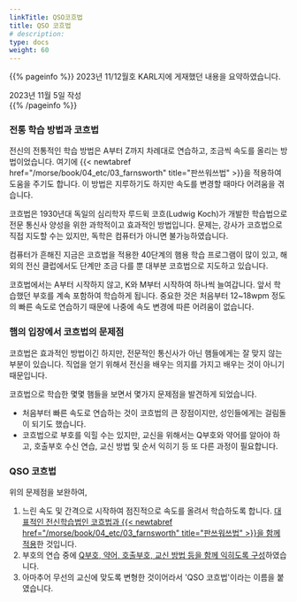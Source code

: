 ```yaml
---
linkTitle: QSO코흐법
title: QSO 코흐법
# description: 
type: docs
weight: 60
---
```

{{% pageinfo %}}
2023년 11/12월호 KARL지에 게재했던 내용을 요약하였습니다.

2023년 11월 5일 작성<br>
{{% /pageinfo %}}
<div oncontextmenu="return false" ondragstart="return false" onselectstart="return false">


### 전통 학습 방법과 코흐법

전신의 전통적인 학습 방법은 A부터 Z까지 차례대로 연습하고, 조금씩 속도를 올리는 방법이었습니다. 여기에 {{< newtabref href="/morse/book/04_etc/03_farnsworth" title="판쓰워쓰법" >}}을 적용하여 도움을 주기도 합니다. 이 방법은 지루하기도 하지만 속도를 변경할 때마다 어려움을 겪습니다.

코흐법은 1930년대 독일의 심리학자 루드윅 코흐(Ludwig Koch)가 개발한 학습법으로 전문 통신사 양성을 위한 과학적이고 효과적인 방법입니다. 문제는, 강사가 코흐법으로 직접 지도할 수는 있지만, 독학은 컴퓨터가 아니면 불가능하였습니다.

컴퓨터가 흔해진 지금은 코흐법을 적용한 40단계의 햄용 학습 프로그램이 많이 있고, 해외의 전신 클럽에서도 단계만 조금 다를 뿐 대부분 코흐법으로 지도하고 있습니다.

코흐법에서는 A부터 시작하지 않고, K와 M부터 시작하여 하나씩 늘여갑니다. 앞서 학습했던 부호를 계속 포함하여 학습하게 됩니다. 중요한 것은 처음부터 12~18wpm 정도의 빠른 속도로 연습하기 때문에 나중에 속도 변경에 따른 어려움이 없습니다.

### 햄의 입장에서 코흐법의 문제점

코흐법은 효과적인 방법이긴 하지만, 전문적인 통신사가 아닌 햄들에게는 잘 맞지 않는 부분이 있습니다. 직업을 얻기 위해서 전신을 배우는 의지를 가지고 배우는 것이 아니기 때문입니다.

코흐법으로 학습한 몇몇 햄들을 보면서 몇가지 문제점을 발견하게 되었습니다.

* 처음부터 빠른 속도로 연습하는 것이 코흐법의 큰 장점이지만, 성인들에게는 걸림돌이 되기도 했습니다.
* 코흐법으로 부호를 익힐 수는 있지만, 교신을 위해서는 Q부호와 약어를 알아야 하고, 호출부호 수신 연습, 교신 방법 및 순서 익히기 등 또 다른 과정이 필요합니다.

### QSO 코흐법

위의 문제점을 보완하여,
1. 느린 속도 및 간격으로 시작하여 점진적으로 속도를 올려서 학습하도록 합니다. <u>대표적인 전신학습법인 코흐법과 {{< newtabref href="/morse/book/04_etc/03_farnsworth" title="판쓰워쓰법" >}}을 함께 적용</u>한 것입니다.
2. 부호의 연습 중에 <u>Q부호, 약어, 호출부호, 교신 방법 등을 함께 익히도록 구성</u>하였습니다.
3. 아마추어 무선의 교신에 맞도록 변형한 것이어라서 'QSO 코흐법'이라는 이름을 붙였습니다.


</div>

